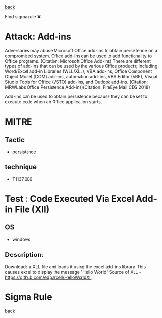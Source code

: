 
[back](../index.md)

Find sigma rule :x: 

# Attack: Add-ins 

Adversaries may abuse Microsoft Office add-ins to obtain persistence on a compromised system. Office add-ins can be used to add functionality to Office programs. (Citation: Microsoft Office Add-ins) There are different types of add-ins that can be used by the various Office products; including Word/Excel add-in Libraries (WLL/XLL), VBA add-ins, Office Component Object Model (COM) add-ins, automation add-ins, VBA Editor (VBE), Visual Studio Tools for Office (VSTO) add-ins, and Outlook add-ins. (Citation: MRWLabs Office Persistence Add-ins)(Citation: FireEye Mail CDS 2018)

Add-ins can be used to obtain persistence because they can be set to execute code when an Office application starts. 

# MITRE
## Tactic
  - persistence


## technique
  - T1137.006


# Test : Code Executed Via Excel Add-in File (Xll)
## OS
  - windows


## Description:
Downloads a XLL file and loads it using the excel add-ins library.
This causes excel to display the message "Hello World"
Source of XLL - https://github.com/edparcell/HelloWorldXll 


# Sigma Rule


[back](../index.md)
